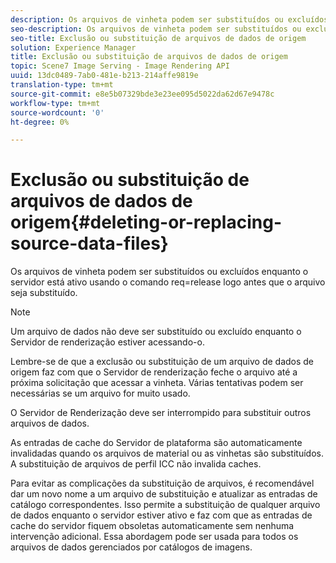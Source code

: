 ```yaml
---
description: Os arquivos de vinheta podem ser substituídos ou excluídos enquanto o servidor está ativo usando o comando req=release logo antes que o arquivo seja substituído.
seo-description: Os arquivos de vinheta podem ser substituídos ou excluídos enquanto o servidor está ativo usando o comando req=release logo antes que o arquivo seja substituído.
seo-title: Exclusão ou substituição de arquivos de dados de origem
solution: Experience Manager
title: Exclusão ou substituição de arquivos de dados de origem
topic: Scene7 Image Serving - Image Rendering API
uuid: 13dc0489-7ab0-481e-b213-214affe9819e
translation-type: tm+mt
source-git-commit: e8e5b07329bde3e23ee095d5022da62d67e9478c
workflow-type: tm+mt
source-wordcount: '0'
ht-degree: 0%

---
```



# Exclusão ou substituição de arquivos de dados de origem{#deleting-or-replacing-source-data-files}

Os arquivos de vinheta podem ser substituídos ou excluídos enquanto o servidor está ativo usando o comando req=release logo antes que o arquivo seja substituído.

>[!NOTE]
>
>Um arquivo de dados não deve ser substituído ou excluído enquanto o Servidor de renderização estiver acessando-o.

Lembre-se de que a exclusão ou substituição de um arquivo de dados de origem faz com que o Servidor de renderização feche o arquivo até a próxima solicitação que acessar a vinheta. Várias tentativas podem ser necessárias se um arquivo for muito usado.

O Servidor de Renderização deve ser interrompido para substituir outros arquivos de dados.

As entradas de cache do Servidor de plataforma são automaticamente invalidadas quando os arquivos de material ou as vinhetas são substituídos. A substituição de arquivos de perfil ICC não invalida caches.

Para evitar as complicações da substituição de arquivos, é recomendável dar um novo nome a um arquivo de substituição e atualizar as entradas de catálogo correspondentes. Isso permite a substituição de qualquer arquivo de dados enquanto o servidor estiver ativo e faz com que as entradas de cache do servidor fiquem obsoletas automaticamente sem nenhuma intervenção adicional. Essa abordagem pode ser usada para todos os arquivos de dados gerenciados por catálogos de imagens.
